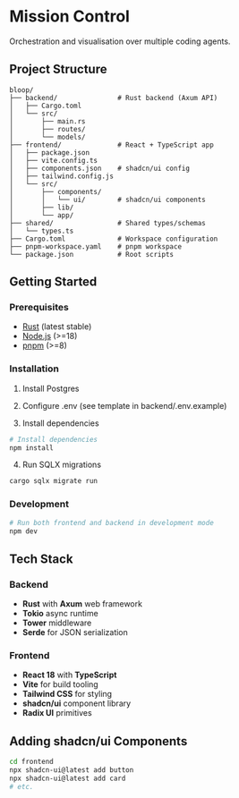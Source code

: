 # Mission Control

Orchestration and visualisation over multiple coding agents.

## Project Structure

```
bloop/
├── backend/               # Rust backend (Axum API)
│   ├── Cargo.toml
│   └── src/
│       ├── main.rs
│       ├── routes/
│       └── models/
├── frontend/              # React + TypeScript app
│   ├── package.json
│   ├── vite.config.ts
│   ├── components.json    # shadcn/ui config
│   ├── tailwind.config.js
│   └── src/
│       ├── components/
│       │   └── ui/        # shadcn/ui components
│       ├── lib/
│       └── app/
├── shared/                # Shared types/schemas
│   └── types.ts
├── Cargo.toml             # Workspace configuration
├── pnpm-workspace.yaml    # pnpm workspace
└── package.json           # Root scripts
```

## Getting Started

### Prerequisites

- [Rust](https://rustup.rs/) (latest stable)
- [Node.js](https://nodejs.org/) (>=18)
- [pnpm](https://pnpm.io/) (>=8)

### Installation

1. Install Postgres

2. Configure .env (see template in backend/.env.example)

3. Install dependencies

```bash
# Install dependencies
npm install
```

4. Run SQLX migrations

```bash
cargo sqlx migrate run
```

### Development

```bash
# Run both frontend and backend in development mode
npm dev
```

## Tech Stack

### Backend

- **Rust** with **Axum** web framework
- **Tokio** async runtime
- **Tower** middleware
- **Serde** for JSON serialization

### Frontend

- **React 18** with **TypeScript**
- **Vite** for build tooling
- **Tailwind CSS** for styling
- **shadcn/ui** component library
- **Radix UI** primitives

## Adding shadcn/ui Components

```bash
cd frontend
npx shadcn-ui@latest add button
npx shadcn-ui@latest add card
# etc.
```

